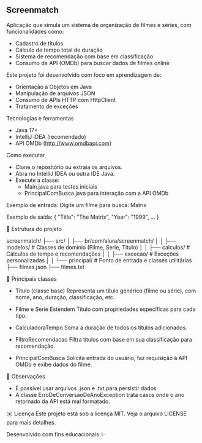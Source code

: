 Screenmatch
-------------------------------------------------------------------------
Aplicação que simula um sistema de organização de filmes e séries, com funcionalidades como:
- Cadastro de títulos
- Cálculo de tempo total de duração
- Sistema de recomendação com base em classificação
- Consumo de API (OMDb) para buscar dados de filmes online

Este projeto foi desenvolvido com foco em aprendizagem de:
- Orientação a Objetos em Java
- Manipulação de arquivos JSON
- Consumo de APIs HTTP com HttpClient
- Tratamento de exceções

Tecnologias e ferramentas
- Java 17+
- IntelliJ IDEA (recomendado)
- API OMDb (http://www.omdbapi.com)

Como executar
- Clone o repositório ou extraia os arquivos.
- Abra no IntelliJ IDEA ou outra IDE Java.
- Execute a classe:
    - Main.java para testes iniciais
    - PrincipalComBusca.java para interação com a API OMDb

Exemplo de entrada:
Digite um filme para busca:
Matrix

Exemplo de saída:
{
  "Title": "The Matrix",
  "Year": "1999",
  ...
}

📂 Estrutura do projeto

screenmatch/
├── src/
│   ├── br/com/alura/screenmatch/
│   │   ├── modelos/               # Classes de domínio (Filme, Serie, Titulo)
│   │   ├── calculos/               # Cálculos de tempo e recomendações
│   │   ├── excecao/               # Exceções personalizadas
│   │   └── principal/             # Ponto de entrada e classes utilitárias
├── filmes.json
├── filmes.txt

📄 Principais classes
- Titulo (classe base)
Representa um título genérico (filme ou série), com nome, ano, duração, classificação, etc.

- Filme e Serie
Estendem Titulo com propriedades específicas para cada tipo.

- CalculadoraTempo
Soma a duração de todos os títulos adicionados.

- FiltroRecomendacao
Filtra títulos com base em sua classificação para recomendação.

- PrincipalComBusca
Solicita entrada do usuário, faz requisição à API OMDb e exibe dados do filme.

🔐 Observações
- É possível usar arquivos .json e .txt para persistir dados.
- A classe ErroDeConversaoDeAnoException trata casos onde o ano retornado da API está mal formatado.

✉️ Licença
Este projeto está sob a licença MIT. Veja o arquivo LICENSE para mais detalhes.

Desenvolvido com fins educacionais ✨